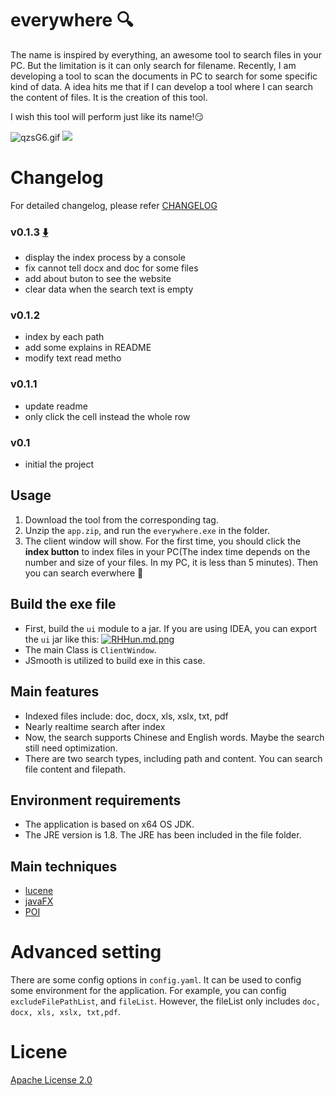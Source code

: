 # everywhere :mag:

The name is inspired by everything, an awesome tool to search files in your PC. But the limitation is it can only search for filename. Recently, I am developing a tool to scan the documents in PC to search for some specific kind of data. A idea hits me that if I can develop a tool where I can search the content of files. It is the creation of this tool.

I wish this tool will perform just like its name!:smirk:

![qzsG6.gif](https://s1.ax1x.com/2017/12/14/qzsG6.gif)
![](http://okja9ah81.bkt.clouddn.com/everywhere.gif)

# Changelog
For detailed changelog, please refer [CHANGELOG](https://github.com/neal1991/everywhere/blob/master/CHANGELOG.md)

### v0.1.3 [:arrow_down:](https://github.com/neal1991/everywhere/releases/download/v0.1.3/app.zip)
* display the index process by a console
* fix cannot tell docx and doc for some files
* add about buton to see the website
* clear data when the search text is empty

### v0.1.2
* index by each path
* add some explains in README
* modify text read metho

### v0.1.1
* update readme
* only click the cell instead the whole row

### v0.1
* initial the project

## Usage
1. Download the tool from the corresponding tag.
2. Unzip the `app.zip`, and run the `everywhere.exe` in the folder.
3. The client window will show. For the first time, you should click the **index button** to index files in your PC(The index time depends on the number and size of your files. In my PC, it is less than 5 minutes). Then you can search everwhere :punch:

## Build the exe file
* First, build the `ui` module to a jar. If you are using IDEA, you can export the `ui` jar like this:
[![RHHun.md.png](https://s1.ax1x.com/2017/11/23/RHHun.md.png)](https://imgchr.com/i/RHHun)
* The main Class is `ClientWindow`.
* JSmooth is utilized to build exe in this case.

## Main features
* Indexed files include: doc, docx, xls, xslx, txt, pdf
* Nearly realtime search after index
* Now, the search supports Chinese and English words. Maybe the search still need optimization.
* There are two search types, including path and content. You can search file content and filepath.

## Environment requirements
* The application is based on x64 OS JDK.
* The JRE version is 1.8. The JRE has been included in the file folder.

## Main techniques
* [lucene](https://lucene.apache.org/core/)
* [javaFX](http://www.oracle.com/technetwork/java/javafx/overview/index.html)
* [POI](https://poi.apache.org/)

# Advanced setting
There are some config options in `config.yaml`. It can be used to config some environment for the application. For example, you can config `excludeFilePathList`,  and `fileList`. However, the fileList only includes `doc, docx, xls, xslx, txt,pdf`.

# Licene
[Apache License 2.0](https://github.com/neal1991/everywhere/blob/master/LICENSE)
